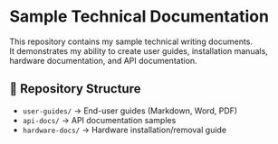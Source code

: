 # Sample Technical Documentation

This repository contains my sample technical writing documents.  
It demonstrates my ability to create user guides, installation manuals, hardware documentation, and API documentation.

## 📂 Repository Structure
- `user-guides/` → End-user guides (Markdown, Word, PDF)
- `api-docs/` → API documentation samples
- `hardware-docs/` → Hardware installation/removal guide
